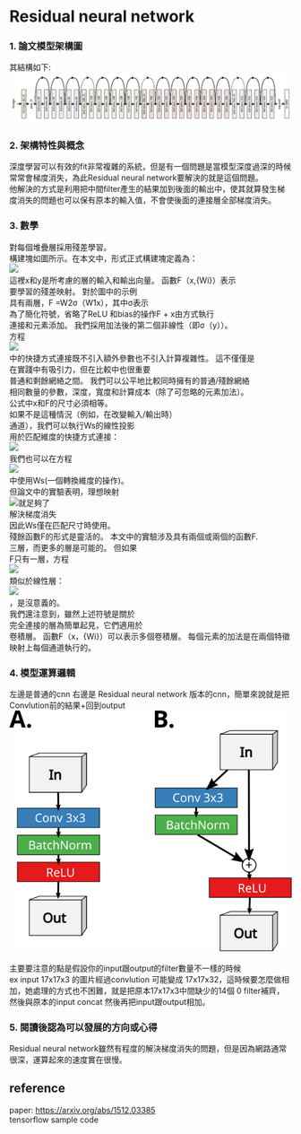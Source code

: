 # Residual neural network
### 1. 論文模型架構圖
其結構如下:<br>
<img src="images/model.png"/><br>

### 2. 架構特性與概念<br>
深度學習可以有效的fit非常複雜的系統，但是有一個問題是當模型深度過深的時候常常會梯度消失，為此Residual neural network要解決的就是這個問題。<br>
他解決的方式是利用把中間filter產生的結果加到後面的輸出中，使其就算發生梯度消失的問題也可以保有原本的輸入值，不會使後面的連接層全部梯度消失。
### 3. 數學
對每個堆疊層採用殘差學習。<br>
構建塊如圖所示。在本文中，形式正式構建塊定義為：<br>
<img src="http://latex.codecogs.com/gif.latex?y = F(x,{W{i}}) + x" /><br>
這裡x和y是所考慮的層的輸入和輸出向量。 函數F（x,{Wi}）表示<br>
要學習的殘差映射。 對於圖中的示例<br>
具有兩層，F =W2σ（W1x），其中σ表示<br>
為了簡化符號，省略了ReLU 和bias的操作F + x由方式執行<br>
連接和元素添加。 我們採用加法後的第二個非線性（即σ（y））。<br>
方程<br>
<img src="http://latex.codecogs.com/gif.latex?y = F(x,{W{i}}) + x" /><br>
中的快捷方式連接既不引入額外參數也不引入計算複雜性。 這不僅僅是<br>
在實踐中有吸引力，但在比較中也很重要<br>
普通和剩餘網絡之間。 我們可以公平地比較同時擁有的普通/殘餘網絡<br>
相同數量的參數，深度，寬度和計算成本（除了可忽略的元素加法）。<br>
公式中x和F的尺寸必須相等。<br>
如果不是這種情況（例如，在改變輸入/輸出時）<br>
通道），我們可以執行Ws的線性投影<br>
用於匹配維度的快捷方式連接：<br>
<img src="http://latex.codecogs.com/gif.latex?y = F(x, {W{i}}) + W{sx.}" /><br>
我們也可以在方程<br>
<img src="http://latex.codecogs.com/gif.latex?y = F(x,{W{i}}) + x" /><br>
中使用Ws(一個轉換維度的操作)。<br>
但論文中的實驗表明，理想映射<br>
<img src="http://latex.codecogs.com/gif.latex?y = F(x,{W{i}}) + x" />就足夠了<br>
解決梯度消失<br>
因此Ws僅在匹配尺寸時使用。<br>
殘餘函數F的形式是靈活的。 本文中的實驗涉及具有兩個或兩個的函數F.<br>
三層，而更多的層是可能的。 但如果<br>
F只有一層，方程<br>
<img src="http://latex.codecogs.com/gif.latex?y = F(x,{W{i}}) + x" /><br>
類似於線性層：<br>
<img src="http://latex.codecogs.com/gif.latex?y = F(x, {W{i}}) + W{sx.}" /><br>
，是沒意義的。<br>
我們還注意到，雖然上述符號是關於<br>
完全連接的層為簡單起見，它們適用於<br>
卷積層。 函數F（x，{Wi}）可以表示多個卷積層。 每個元素的加法是在兩個特徵映射上每個通道執行的。
### 4. 模型運算邏輯
左邊是普通的cnn 右邊是 Residual neural network 版本的cnn，簡單來說就是把Convlution前的結果+回到output
<img src="images/arg.png"/><br>
<img scr="images/formula.pmg"/><br>
主要要注意的點是假設你的input跟output的filter數量不一樣的時候<br>
ex input 17x17x3 的圖片經過convlution 可能變成 17x17x32，這時候要怎麼做相加，她處理的方式也不困難，就是把原本17x17x3中間缺少的14個 0 filter補齊，然後與原本的input concat 然後再把input跟output相加。
### 5. 閱讀後認為可以發展的方向或心得
Residual neural network雖然有程度的解決梯度消失的問題，但是因為網路通常很深，運算起來的速度實在很慢。

## reference
paper: https://arxiv.org/abs/1512.03385<br>
tensorflow sample code
